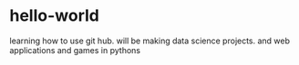 # hello-world
learning how to use git hub.
will be making data science projects.
and web applications
and games in pythons
